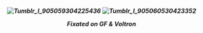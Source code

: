 <h5 align="center">

![Tumblr_l_905059304225436](https://github.com/user-attachments/assets/df16a704-d6c9-48f1-8938-338a7ebbc2db)
![Tumblr_l_905060530423352](https://github.com/user-attachments/assets/13c031d3-e6cc-48e1-a8c2-9044fdf8f376)

Fixated on GF & Voltron
